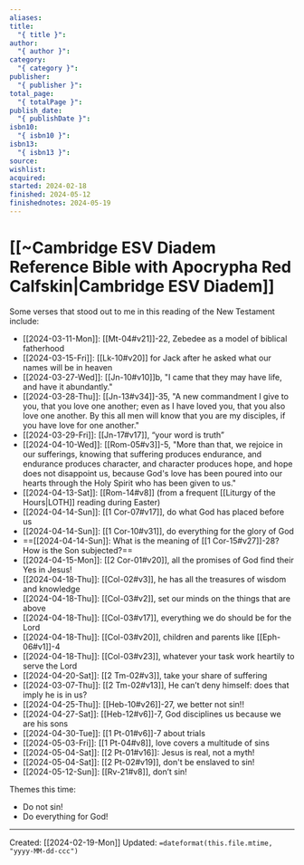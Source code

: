 ```yaml
---
aliases: 
title:
  "{ title }": 
author:
  "{ author }": 
category:
  "{ category }": 
publisher:
  "{ publisher }": 
total_page:
  "{ totalPage }": 
publish_date:
  "{ publishDate }": 
isbn10:
  "{ isbn10 }": 
isbn13:
  "{ isbn13 }": 
source: 
wishlist: 
acquired: 
started: 2024-02-18
finished: 2024-05-12
finishednotes: 2024-05-19
---
```

# [[~Cambridge ESV Diadem Reference Bible with Apocrypha Red Calfskin|Cambridge ESV Diadem]]

Some verses that stood out to me in this reading of the New Testament include: 

- [[2024-03-11-Mon]]: [[Mt-04#v21]]-22, Zebedee as a model of biblical fatherhood
- [[2024-03-15-Fri]]: [[Lk-10#v20]] for Jack after he asked what our names will be in heaven
- [[2024-03-27-Wed]]: [[Jn-10#v10]]b, "I came that they may have life, and have it abundantly."
- [[2024-03-28-Thu]]: [[Jn-13#v34]]-35, "A new commandment I give to you, that you love one another; even as I have loved you, that you also love one another. By this all men will know that you are my disciples, if you have love for one another."
- [[2024-03-29-Fri]]: [[Jn-17#v17]], “your word is truth”
- [[2024-04-10-Wed]]: [[Rom-05#v3]]-5, "More than that, we rejoice in our sufferings, knowing that suffering produces endurance, and endurance produces character, and character produces hope, and hope does not disappoint us, because God's love has been poured into our hearts through the Holy Spirit who has been given to us."
- [[2024-04-13-Sat]]: [[Rom-14#v8]] (from a frequent [[Liturgy of the Hours|LOTH]] reading during Easter)
- [[2024-04-14-Sun]]: [[1 Cor-07#v17]], do what God has placed before us 
- [[2024-04-14-Sun]]: [[1 Cor-10#v31]], do everything for the glory of God 
- ==[[2024-04-14-Sun]]: What is the meaning of [[1 Cor-15#v27]]-28? How is the Son subjected?==
- [[2024-04-15-Mon]]: [[2 Cor-01#v20]], all the promises of God find their Yes in Jesus!
- [[2024-04-18-Thu]]: [[Col-02#v3]], he has all the treasures of wisdom and knowledge 
- [[2024-04-18-Thu]]: [[Col-03#v2]], set our minds on the things that are above
- [[2024-04-18-Thu]]: [[Col-03#v17]], everything we do should be for the Lord 
- [[2024-04-18-Thu]]: [[Col-03#v20]], children and parents like [[Eph-06#v1]]-4
- [[2024-04-18-Thu]]: [[Col-03#v23]], whatever your task work heartily to serve the Lord 
- [[2024-04-20-Sat]]: [[2 Tm-02#v3]], take your share of suffering 
- [[2024-03-07-Thu]]: [[2 Tm-02#v13]], He can’t deny himself: does that imply he is in us?
- [[2024-04-25-Thu]]: [[Heb-10#v26]]-27, we better not sin!!
- [[2024-04-27-Sat]]: [[Heb-12#v6]]-7, God disciplines us because we are his sons 
- [[2024-04-30-Tue]]: [[1 Pt-01#v6]]-7 about trials
- [[2024-05-03-Fri]]: [[1 Pt-04#v8]], love covers a multitude of sins 
- [[2024-05-04-Sat]]: [[2 Pt-01#v16]]: Jesus is real, not a myth!
- [[2024-05-04-Sat]]: [[2 Pt-02#v19]], don't be enslaved to sin! 
- [[2024-05-12-Sun]]: [[Rv-21#v8]], don’t sin!

Themes this time: 
- Do not sin! 
- Do everything for God!

---
Created: [[2024-02-19-Mon]]
Updated: `=dateformat(this.file.mtime, "yyyy-MM-dd-ccc")`
